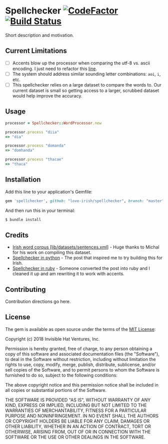 # Spellchecker [![CodeFactor](https://www.codefactor.io/repository/github/love-irish/spellchecker/badge/master)](https://www.codefactor.io/repository/github/love-irish/spellchecker/overview/master) [![Build Status](https://travis-ci.com/love-irish/spellchecker.svg?branch=master)](https://travis-ci.com/love-irish/spellchecker)
Short description and motivation.

## Current Limitations

- [ ] Accents blow up the processor when comparing the utf-8 vs. ascii encoding. I just need to refactor this [line](https://github.com/love-irish/spellchecker/blob/master/lib/spellchecker/word_processor.rb#L39).
- [ ] The system should address similar sounding letter combinations: `aoi`, `i`, etc.
- [ ] This spellchecker relies on a large dataset to compare the words to. Our current dataset is small so getting access to a larger, scrubbed dataset would help improve the accuracy.

## Usage

```ruby
processor = Spellchecker::WordProcessor.new

processor.process "diia"
=> "dia"

processor.process "domanda"
=> "domhanda"

processor.process "thacae"
=> "thaca"
```

## Installation

Add this line to your application's Gemfile:

```ruby
gem 'spellchecker', github: "love-irish/spellchecker", branch: "master"
```

And then run this in your terminal:
```bash
$ bundle install
```

## Credits

- [Irish word corpus [lib/datasets/sentences.xml]](http://www.lexiconista.com/) - Huge thanks to Michal for his work on compiling this dataset.
- [Spellchecker in python](http://norvig.com/spell-correct.html) - The post that inspired me to try building this for Irish. 
- [Spellchecker in ruby](https://blog.lojic.com/2008/09/04/how-to-write-a-spelling-corrector-in-ruby/) - Someone converted the post into ruby and I cleaned it up and am rewriting it to work with accents.

## Contributing
Contribution directions go here.

## License

The gem is available as open source under the terms of the [MIT License](http://opensource.org/licenses/MIT):

Copyright (c) 2018 Invisible Hat Ventures, Inc.

Permission is hereby granted, free of charge, to any person obtaining a copy
of this software and associated documentation files (the "Software"), to deal
in the Software without restriction, including without limitation the rights
to use, copy, modify, merge, publish, distribute, sublicense, and/or sell
copies of the Software, and to permit persons to whom the Software is
furnished to do so, subject to the following conditions:

The above copyright notice and this permission notice shall be included in all
copies or substantial portions of the Software.

THE SOFTWARE IS PROVIDED "AS IS", WITHOUT WARRANTY OF ANY KIND, EXPRESS OR
IMPLIED, INCLUDING BUT NOT LIMITED TO THE WARRANTIES OF MERCHANTABILITY,
FITNESS FOR A PARTICULAR PURPOSE AND NONINFRINGEMENT. IN NO EVENT SHALL THE
AUTHORS OR COPYRIGHT HOLDERS BE LIABLE FOR ANY CLAIM, DAMAGES OR OTHER
LIABILITY, WHETHER IN AN ACTION OF CONTRACT, TORT OR OTHERWISE, ARISING FROM,
OUT OF OR IN CONNECTION WITH THE SOFTWARE OR THE USE OR OTHER DEALINGS IN THE
SOFTWARE.


